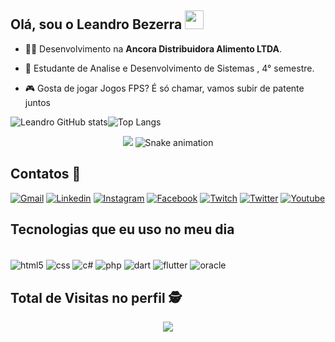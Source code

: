 
## Olá, sou o Leandro Bezerra <img  src="https://raw.githubusercontent.com/iampavangandhi/iampavangandhi/master/gifs/Hi.gif"  width="30px"></h2>

- 👨‍💻 Desenvolvimento na **Ancora Distribuidora Alimento LTDA**.

- 🌱 Estudante de Analise e Desenvolvimento de Sistemas , 4° semestre.

- :video_game: Gosta de jogar Jogos FPS? É só chamar, vamos subir de patente juntos



![Leandro GitHub stats](https://github-readme-stats.vercel.app/api?username=leandryncsc&show_icons=true&theme=dark)![Top Langs](https://github-readme-stats.vercel.app/api/top-langs/?username=leandryncsc&layout=compact&theme=dark)
<p  align="center">
<img  src ="https://github-readme-streak-stats.herokuapp.com?user=leandryncsc&theme=darcula&hide_border=true&background=FFFFFF0">


<img  src="https://github.com/Biellms/Biellms/raw/output/github-contribution-grid-snake.svg"  alt="Snake animation"  style="max-width: 100%, align=center;">
</p>

## Contatos :iphone:

[![Gmail](https://img.shields.io/badge/Gmail-D14836?style=for-the-badge&logo=gmail&logoColor=white)](mailto:leandrinhodoema@gmail.com) [![Linkedin](https://img.shields.io/badge/LinkedIn-0077B5?style=for-the-badge&logo=linkedin&logoColor=white)](https://www.linkedin.com/in/leandro-bezerra-2041a6122/) [![Instagram](https://img.shields.io/badge/Instagram-E4405F?style=for-the-badge&logo=instagram&logoColor=white)](https://www.instagram.com/leandry1914/) [![Facebook](https://img.shields.io/badge/Facebook-1877F2?style=for-the-badge&logo=facebook&logoColor=white)](https://www.facebook.com/leandoearamor/) [![Twitch](https://img.shields.io/badge/Twitch-9146FF?style=for-the-badge&logo=twitch&logoColor=white)](https://www.twitch.tv/b4t4tinh4g4mer) [![Twitter](https://img.shields.io/badge/Twitter-1DA1F2?style=for-the-badge&logo=twitter&logoColor=white)](https://twitter.com/LeandrynCsc) [![Youtube](https://img.shields.io/badge/YouTube-FF0000?style=for-the-badge&logo=youtube&logoColor=white)](https://www.youtube.com/c/StrondaGame) 


## Tecnologias que eu uso no meu dia

<div style ="display: inline_block"><br>
	<img align="center" alt="html5" src="https://img.shields.io/badge/HTML5-E34F26?style=for-the-badge&logo=html5&logoColor=white"/>
	<img align="center" alt="css" src="https://img.shields.io/badge/CSS3-1572B6?style=for-the-badge&logo=css3&logoColor=white"/>
	<img align="center" alt="c#" src="https://img.shields.io/badge/C%23-239120?style=for-the-badge&logo=c-sharp&logoColor=white"/>
	<img align="center" alt="php" src="https://img.shields.io/badge/PHP-777BB4?style=for-the-badge&logo=php&logoColor=white"/>
	<img align="center" alt="dart" src="https://img.shields.io/badge/Dart-0175C2?style=for-the-badge&logo=dart&logoColor=white"/>
	<img align="center" alt="flutter" src="https://img.shields.io/badge/Flutter-02569B?style=for-the-badge&logo=flutter&logoColor=white"/>
	<img align="center" alt="oracle" src="https://img.shields.io/badge/Oracle-F80000?style=for-the-badge&logo=oracle&logoColor=black"/>
</div>



## Total de Visitas no perfil :detective: <br>


<p  align="center">

<img  alingn="center"  src="https://profile-counter.glitch.me/leandryncsc/count.svg" />

</p>

